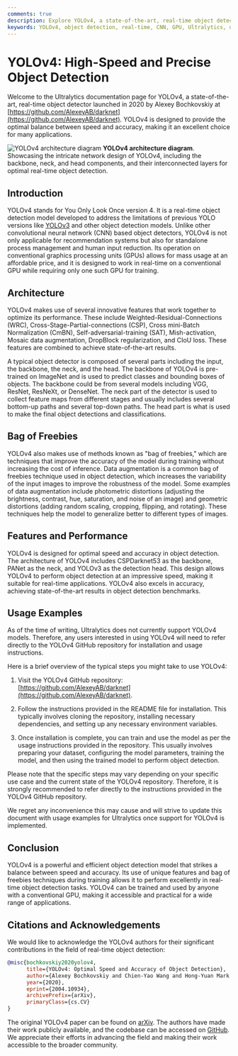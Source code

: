 ```yaml
---
comments: true
description: Explore YOLOv4, a state-of-the-art, real-time object detector. Learn about its architecture, features, and performance.
keywords: YOLOv4, object detection, real-time, CNN, GPU, Ultralytics, documentation, YOLOv4 architecture, YOLOv4 features, YOLOv4 performance
---
```


# YOLOv4: High-Speed and Precise Object Detection

Welcome to the Ultralytics documentation page for YOLOv4, a state-of-the-art, real-time object detector launched in 2020
by Alexey Bochkovskiy at [https://github.com/AlexeyAB/darknet](https://github.com/AlexeyAB/darknet). YOLOv4 is designed
to provide the optimal balance between speed and accuracy, making it an excellent choice for many applications.

![YOLOv4 architecture diagram](https://user-images.githubusercontent.com/26833433/246185689-530b7fe8-737b-4bb0-b5dd-de10ef5aface.png)
**YOLOv4 architecture diagram**. Showcasing the intricate network design of YOLOv4, including the backbone, neck, and
head components, and their interconnected layers for optimal real-time object detection.

## Introduction

YOLOv4 stands for You Only Look Once version 4. It is a real-time object detection model developed to address the
limitations of previous YOLO versions like [YOLOv3](./yolov3.md) and other object detection models. Unlike other
convolutional neural network (CNN) based object detectors, YOLOv4 is not only applicable for recommendation systems but
also for standalone process management and human input reduction. Its operation on conventional graphics processing
units (GPUs) allows for mass usage at an affordable price, and it is designed to work in real-time on a conventional GPU
while requiring only one such GPU for training.

## Architecture

YOLOv4 makes use of several innovative features that work together to optimize its performance. These include
Weighted-Residual-Connections (WRC), Cross-Stage-Partial-connections (CSP), Cross mini-Batch Normalization (CmBN),
Self-adversarial-training (SAT), Mish-activation, Mosaic data augmentation, DropBlock regularization, and CIoU loss.
These features are combined to achieve state-of-the-art results.

A typical object detector is composed of several parts including the input, the backbone, the neck, and the head. The
backbone of YOLOv4 is pre-trained on ImageNet and is used to predict classes and bounding boxes of objects. The backbone
could be from several models including VGG, ResNet, ResNeXt, or DenseNet. The neck part of the detector is used to
collect feature maps from different stages and usually includes several bottom-up paths and several top-down paths. The
head part is what is used to make the final object detections and classifications.

## Bag of Freebies

YOLOv4 also makes use of methods known as "bag of freebies," which are techniques that improve the accuracy of the model
during training without increasing the cost of inference. Data augmentation is a common bag of freebies technique used
in object detection, which increases the variability of the input images to improve the robustness of the model. Some
examples of data augmentation include photometric distortions (adjusting the brightness, contrast, hue, saturation, and
noise of an image) and geometric distortions (adding random scaling, cropping, flipping, and rotating). These techniques
help the model to generalize better to different types of images.

## Features and Performance

YOLOv4 is designed for optimal speed and accuracy in object detection. The architecture of YOLOv4 includes CSPDarknet53
as the backbone, PANet as the neck, and YOLOv3 as the detection head. This design allows YOLOv4 to perform object
detection at an impressive speed, making it suitable for real-time applications. YOLOv4 also excels in accuracy,
achieving state-of-the-art results in object detection benchmarks.

## Usage Examples

As of the time of writing, Ultralytics does not currently support YOLOv4 models. Therefore, any users interested in
using YOLOv4 will need to refer directly to the YOLOv4 GitHub repository for installation and usage instructions.

Here is a brief overview of the typical steps you might take to use YOLOv4:

1. Visit the YOLOv4 GitHub repository: [https://github.com/AlexeyAB/darknet](https://github.com/AlexeyAB/darknet).

2. Follow the instructions provided in the README file for installation. This typically involves cloning the repository,
   installing necessary dependencies, and setting up any necessary environment variables.

3. Once installation is complete, you can train and use the model as per the usage instructions provided in the
   repository. This usually involves preparing your dataset, configuring the model parameters, training the model, and
   then using the trained model to perform object detection.

Please note that the specific steps may vary depending on your specific use case and the current state of the YOLOv4
repository. Therefore, it is strongly recommended to refer directly to the instructions provided in the YOLOv4 GitHub
repository.

We regret any inconvenience this may cause and will strive to update this document with usage examples for Ultralytics
once support for YOLOv4 is implemented.

## Conclusion

YOLOv4 is a powerful and efficient object detection model that strikes a balance between speed and accuracy. Its use of
unique features and bag of freebies techniques during training allows it to perform excellently in real-time object
detection tasks. YOLOv4 can be trained and used by anyone with a conventional GPU, making it accessible and practical
for a wide range of applications.

## Citations and Acknowledgements

We would like to acknowledge the YOLOv4 authors for their significant contributions in the field of real-time object
detection:

```bibtex
@misc{bochkovskiy2020yolov4,
      title={YOLOv4: Optimal Speed and Accuracy of Object Detection}, 
      author={Alexey Bochkovskiy and Chien-Yao Wang and Hong-Yuan Mark Liao},
      year={2020},
      eprint={2004.10934},
      archivePrefix={arXiv},
      primaryClass={cs.CV}
}
```

The original YOLOv4 paper can be found on [arXiv](https://arxiv.org/pdf/2004.10934.pdf). The authors have made their
work publicly available, and the codebase can be accessed on [GitHub](https://github.com/AlexeyAB/darknet). We
appreciate their efforts in advancing the field and making their work accessible to the broader community.